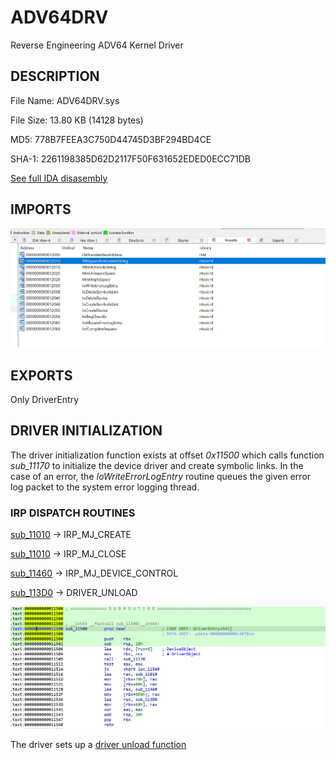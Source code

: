# ADV64DRV
 Reverse Engineering ADV64 Kernel Driver

 ## DESCRIPTION

File Name: ADV64DRV.sys

File Size: 13.80 KB (14128 bytes)

MD5: 778B7FEEA3C750D44745D3BF294BD4CE

SHA-1: 2261198385D62D2117F50F631652EDED0ECC71DB


[See full IDA disasembly](ida.asm)




## IMPORTS

![alt text](imports.png)


## EXPORTS
Only DriverEntry


## DRIVER INITIALIZATION
The driver initialization function exists at offset *0x11500* which calls function *sub_11170* to initialize the device driver and create symbolic links. In the case of an error, the *IoWriteErrorLogEntry* routine queues the given error log packet to the system error logging thread.

### IRP DISPATCH ROUTINES

[sub_11010](Driver%20Codes/sub_11010.asm) -> IRP_MJ_CREATE 

[sub_11010](Driver%20Codes/sub_11010.asm) -> IRP_MJ_CLOSE

[sub_11460](Driver%20Codes/sub_11460.asm) -> IRP_MJ_DEVICE_CONTROL

[sub_113D0](Driver%20Codes/sub_113D0.asm) -> DRIVER_UNLOAD

![alt text](dispatch_routines.png)

The driver sets up a [driver unload function](Driver%20Codes/sub_113D0.asm) 


